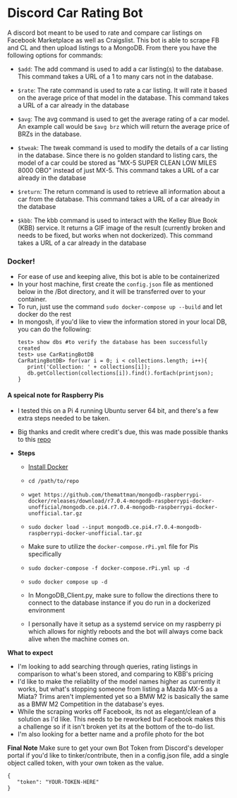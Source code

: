 # Discord Car Rating Bot
 A discord bot meant to be used to rate and compare car listings on Facebook Marketplace as well as Craigslist. 
 This bot is able to scrape FB and CL and then upload listings to a MongoDB. From there you have the following options for commands:
   * `$add`: The add command is used to add a car listing(s) to the database. This command takes a URL of a 1 to many cars not in the database.

   * `$rate`: The rate command is used to rate a car listing. It will rate it based on the average price of that model in the database. This command takes a URL of a car already in the database

   * `$avg`: The avg command is used to get the average rating of a car model. An example call would be `$avg brz` which will return the average price of BRZs in the database. 

   * `$tweak`: The tweak command is used to modify the details of a car listing in the database. Since there is no golden standard to listing cars, the model of a car could be stored as "MX-5 SUPER CLEAN LOW MILES 8000 OBO" instead of just MX-5. This command takes a URL of a car already in the database

   * `$return`: The return command is used to retrieve all information about a car from the database. This command takes a URL of a car already in the database

   * `$kbb`: The kbb command is used to interact with the Kelley Blue Book (KBB) service. It returns a GIF image of the result (currently broken and needs to be fixed, but works when not dockerized). This command takes a URL of a car already in the database


### Docker!
 * For ease of use and keeping alive, this bot is able to be containerized
 * In your host machine, first create the `config.json` file as mentioned below in the /Bot directory, and it will be transferred over to your container.
 * To run, just use the command `sudo docker-compose up --build` and let docker do the rest
 * In mongosh, if you'd like to view the information stored in your local DB, you can do the following:
      ```$ mongosh
      test> show dbs #to verify the database has been successfully created
      test> use CarRatingBotDB
      CarRatingBotDB> for(var i = 0; i < collections.length; i++){
         print('Collection: ' + collections[i]);
         db.getCollection(collections[i]).find().forEach(printjson);
      }
#### A speical note for Raspberry Pis
 * I tested this on a Pi 4 running Ubuntu server 64 bit, and there's a few extra steps needed to be taken. 
 * Big thanks and credit where credit's due, this was made possible thanks to this [repo](https://github.com/themattman/mongodb-raspberrypi-docker)
 * **Steps**
   
   * [Install Docker](https://dev.to/elalemanyo/how-to-install-docker-and-docker-compose-on-raspberry-pi-1mo)
  
   * `cd /path/to/repo`

   * `wget https://github.com/themattman/mongodb-raspberrypi-docker/releases/download/r7.0.4-mongodb-raspberrypi-docker-unofficial/mongodb.ce.pi4.r7.0.4-mongodb-raspberrypi-docker-unofficial.tar.gz`
   
   * `sudo docker load --input mongodb.ce.pi4.r7.0.4-mongodb-raspberrypi-docker-unofficial.tar.gz`
   
   * Make sure to utilize the `docker-compose.rPi.yml` file for Pis specifically

   * `sudo docker-compose -f docker-compose.rPi.yml up -d`
  
   * `sudo docker compose up -d`

   * In MongoDB_Client.py, make sure to follow the directions there to connect to the database instance if you do run in a dockerized environment

   * I personally have it setup as a systemd service on my raspberry pi which allows for nightly reboots and the bot will always come back alive when the machine comes on.

 **What to expect**
  - I'm looking to add searching through queries, rating listings in comparison to what's been stored, and comparing to KBB's pricing
  - I'd like to make the reliablity of the model names higher as currently it works, but what's stopping someone from listing a Mazda MX-5 as a Miata? Trims aren't implemented yet so a BMW M2 is basically the same as a BMW M2 Competition in the database's eyes.
 - While the scraping works off Facebook, its not as elegant/clean of a solution as I'd like. This needs to be reworked but Facebook makes this a challenge so if it isn't broken yet its at the bottom of the to-do list.
 - I'm also looking for a better name and a profile photo for the bot


**Final Note**
Make sure to get your own Bot Token from Discord's developer portal if you'd like to tinker/contribute, then in a config.json file, add a single object called token, with your own token as the value.
 ```
 {
    "token": "YOUR-TOKEN-HERE"
 }
 ```

